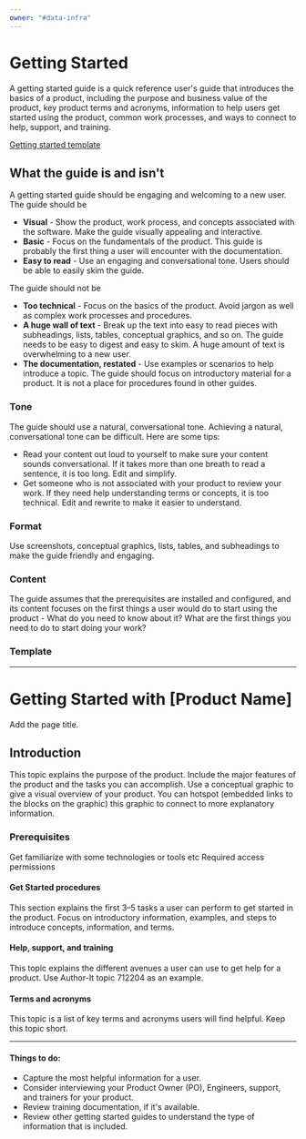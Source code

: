 ```yaml
---
owner: "#data-infra"
---
```


<!-- markdownlint-disable-file -->

# Getting Started

A getting started guide is a quick reference user's guide that introduces the basics of a product, including the purpose
and business value of the product, key product terms and acronyms, information to help users get started using the
product, common work processes, and ways to connect to help, support, and training.

[Getting started template]()


## What the guide is and isn't

A getting started guide should be engaging and welcoming to a new user. The guide should be

* **Visual** - Show the product, work process, and concepts associated with the software. Make the guide visually appealing and interactive.
* **Basic** - Focus on the fundamentals of the product. This guide is probably the first thing a user will encounter with the documentation.
* **Easy to read** - Use an engaging and conversational tone. Users should be able to easily skim the guide.

The guide should not be

* **Too technical** - Focus on the basics of the product. Avoid jargon as well as complex work processes and procedures.
* **A huge wall of text** - Break up the text into easy to read pieces with subheadings, lists, tables, conceptual graphics, and so on. The guide needs to be easy to digest and easy to skim. A huge amount of text is overwhelming to a new user.
* **The documentation, restated** - Use examples or scenarios to help introduce a topic. The guide should focus on introductory material for a product. It is not a place for procedures found in other guides.

### Tone

The guide should use a natural, conversational tone. Achieving a natural, conversational tone can be difficult. Here
are some tips:

* Read your content out loud to yourself to make sure your content sounds conversational. If it takes more than one
  breath to read a sentence, it is too long. Edit and simplify.
* Get someone who is not associated with your product to review your work. If they need help understanding terms or concepts, it is too technical. Edit and rewrite to make it easier to understand.

### Format

Use screenshots, conceptual graphics, lists, tables, and subheadings to make the guide friendly and engaging.

### Content

The guide assumes that the prerequisites are installed and configured, and its content focuses on the first things a user would do to start using the product - What do you need to know about it? What are the first things you need to do to start doing your work?

### Template

-------------------------------------------
# Getting Started with [Product Name] 

Add the page title.

## Introduction
This topic explains the purpose of the product.
Include the major features of the product and the tasks you can accomplish.
Use a conceptual graphic to give a visual overview of your product. You can hotspot (embedded links to the blocks on the graphic) this graphic to connect to more explanatory information.

### Prerequisites

Get familiarize with some technologies or tools etc
Required access permissions

#### Get Started procedures

This section explains the first 3–5 tasks a user can perform to get started in the product. Focus on introductory information, examples, and steps to introduce concepts, information, and terms.

#### Help, support, and training

This topic explains the different avenues a user can use to get help for a product. Use Author-It topic 712204 as an example.

#### Terms and acronyms

This topic is a list of key terms and acronyms users will find helpful. Keep this topic short.

-------------------------------------------------------------------------------------------------------------------
#### Things to do:

* Capture the most helpful information for a user.
* Consider interviewing your Product Owner (PO), Engineers, support, and trainers for your product.
* Review training documentation, if it's available.
* Review other getting started guides to understand the type of information that is included.

